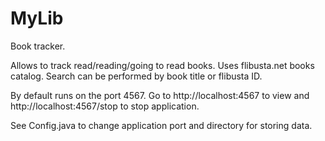 MyLib
=====

Book tracker.

Allows to track read/reading/going to read books. Uses flibusta.net books catalog.
Search can be performed by book title or flibusta ID.

By default runs on the port 4567. Go to http://localhost:4567 to view and http://localhost:4567/stop to stop application.

See Config.java to change application port and directory for storing data.

